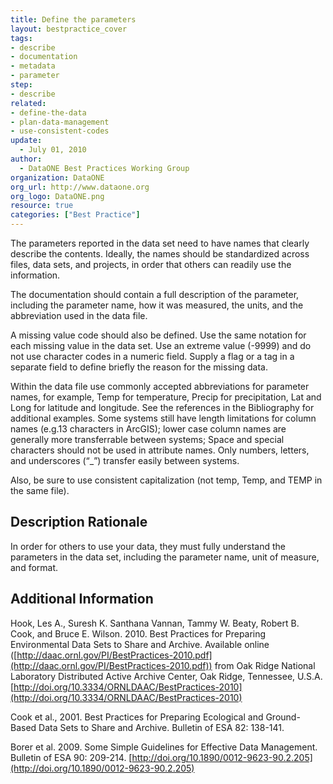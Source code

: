 ```yaml
---
title: Define the parameters
layout: bestpractice_cover
tags:
- describe
- documentation
- metadata
- parameter
step:
- describe
related:
- define-the-data
- plan-data-management
- use-consistent-codes
update:
  - July 01, 2010
author:
  - DataONE Best Practices Working Group
organization: DataONE
org_url: http://www.dataone.org
org_logo: DataONE.png
resource: true
categories: ["Best Practice"]
---
```



The parameters reported in the data set need to have names that clearly describe the contents. Ideally, the names should be standardized across files, data sets, and projects, in order that others can readily use the information.

The documentation should contain a full description of the parameter, including the parameter name, how it was measured, the units, and the abbreviation used in the data file.

A missing value code should also be defined. Use the same notation for each missing value in the data set. Use an extreme value (-9999) and do not use character codes in a numeric field. Supply a flag or a tag in a separate field to define briefly the reason for the missing data.

Within the data file use commonly accepted abbreviations for parameter names, for example, Temp for temperature, Precip for precipitation, Lat and Long for latitude and longitude. See the references in the Bibliography for additional examples. Some systems still have length limitations for column names (e.g.13 characters in ArcGIS); lower case column names are generally more transferrable between systems; Space and special characters should not be used in attribute names. Only numbers, letters, and underscores (“_”) transfer easily between systems.

Also, be sure to use consistent capitalization (not temp, Temp, and TEMP in the same file).

## Description Rationale

In order for others to use your data, they must fully understand the parameters in the data set, including the parameter name, unit of measure, and format.

## Additional Information

Hook, Les A., Suresh K. Santhana Vannan, Tammy W. Beaty, Robert B. Cook, and Bruce E. Wilson. 2010. Best Practices for Preparing Environmental Data Sets to Share and Archive. Available online ([http://daac.ornl.gov/PI/BestPractices-2010.pdf](http://daac.ornl.gov/PI/BestPractices-2010.pdf)) from Oak Ridge National Laboratory Distributed Active Archive Center, Oak Ridge, Tennessee, U.S.A. [http://doi.org/10.3334/ORNLDAAC/BestPractices-2010](http://doi.org/10.3334/ORNLDAAC/BestPractices-2010)

Cook et al., 2001. Best Practices for Preparing Ecological and Ground-Based Data Sets to Share and Archive. Bulletin of ESA 82: 138-141.

Borer et al. 2009. Some Simple Guidelines for Effective Data Management. Bulletin of ESA 90: 209-214. [http://doi.org/10.1890/0012-9623-90.2.205](http://doi.org/10.1890/0012-9623-90.2.205)
